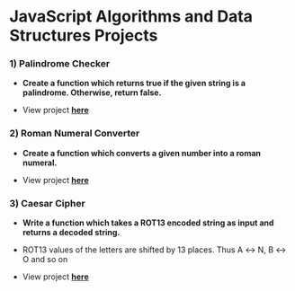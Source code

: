 # JavaScript Algorithms and Data Structures Projects

### 1) Palindrome Checker

* **Create a function which returns true if the given string is a palindrome. Otherwise, return false.**

* View project [**here**](/02%20-%20Javascript%20Algorithms%20and%20Data%20Structures/10%20-%20JavaScript%20Algorithms%20and%20Data%20Structures%20Projects/1%20-%20Palindrome%20Challenge)

### 2) Roman Numeral Converter

* **Create a function which converts a given number into a roman numeral.**

* View project [**here**](/02%20-%20Javascript%20Algorithms%20and%20Data%20Structures/10%20-%20JavaScript%20Algorithms%20and%20Data%20Structures%20Projects/2%20-%20Roman%20Numeral%20Converter)


### 3) Caesar Cipher

* **Write a function which takes a ROT13 encoded string as input and returns a decoded string.**

* ROT13 values of the letters are shifted by 13 places. Thus A ↔ N, B ↔ O and so on

* View project [**here**](/02%20-%20Javascript%20Algorithms%20and%20Data%20Structures/10%20-%20JavaScript%20Algorithms%20and%20Data%20Structures%20Projects/3%20-%20Caeser%20Cipher)